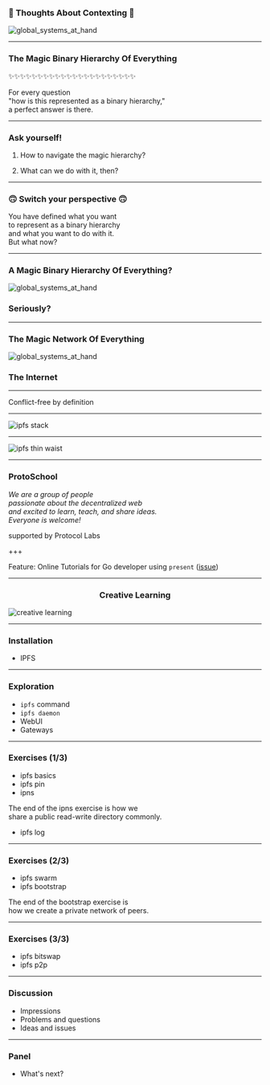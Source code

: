### 🤔 Thoughts About Contexting 🤔

![global_systems_at_hand](assets/image/global_systems_at_hand.jpg)

---

### The Magic Binary Hierarchy Of Everything

✨✨✨✨✨✨✨✨✨✨✨✨✨✨✨✨✨✨✨✨✨✨

For every question <br>"how is this represented as a binary hierarchy," <br> a perfect answer is there.

---

### Ask yourself!

1. How to navigate the magic hierarchy?

1. What can we do with it, then?

---

### 🙃 Switch your perspective 🙃

You have defined what you want <br> to represent as a binary hierarchy  <br> and what you want to do with it.
<br> But what now?

---

### A Magic Binary Hierarchy Of Everything?


![global_systems_at_hand](assets/image/laughing.jpeg)


### Seriously?

---

### The Magic Network Of Everything

![global_systems_at_hand](assets/image/astonished.png)

### The Internet

---

Conflict-free by definition

---

![ipfs stack](assets/image/ipfs-stack.jpg)

---

![ipfs thin waist](assets/image/ipfs-thin-waist.jpg)

---

### ProtoSchool

_We are a group of people <br>passionate about the decentralized web <br>and excited to learn, teach, and share ideas. 
<br>Everyone is welcome!_

supported by Protocol Labs

+++

Feature: Online Tutorials for Go developer using ```present``` ([issue](https://github.com/ProtoSchool/protoschool.github.io/issues/172))

---

<h3 align="center"> Creative Learning </h3>

![creative learning](assets/image/learningCreativeLearning.png)

---

### Installation

- IPFS

---

### Exploration

- ```ipfs``` command
- ```ipfs daemon```
- WebUI
- Gateways

---

### Exercises (1/3)

- ipfs basics
- ipfs pin
- ipns

The end of the ipns exercise is how we <br>share a public read-write directory commonly. 

- ipfs log

---

### Exercises (2/3)

- ipfs swarm
- ipfs bootstrap

The end of the bootstrap exercise is <br>how we create a private network of peers.

---

### Exercises (3/3)

- ipfs bitswap
- ipfs p2p

---

### Discussion

- Impressions
- Problems and questions
- Ideas and issues

---

### Panel

- What's next?

